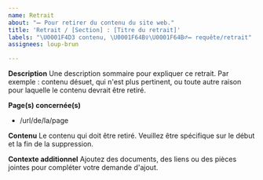 ```yaml
---
name: Retrait
about: "➖ Pour retirer du contenu du site web."
title: 'Retrait / [Section] : [Titre du retrait]'
labels: "\U0001F4D3 contenu, \U0001F64B‍♀️\U0001F64B‍♂️➖ requête/retrait"
assignees: loup-brun

---
```


**Description**
Une description sommaire pour expliquer ce retrait. Par exemple : contenu désuet, qui n'est plus pertinent, ou toute autre raison pour laquelle le contenu devrait être retiré.

**Page(s) concernée(s)**
- /url/de/la/page

**Contenu**
Le contenu qui doit être retiré. Veuillez être spécifique sur le début et la fin de la suppression.

**Contexte additionnel**
Ajoutez des documents, des liens ou des pièces jointes pour compléter votre demande d'ajout.
